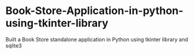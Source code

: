 # Book-Store-Application-in-python-using-tkinter-library
Built a Book Store standalone application in Python using tkinter library and sqlite3

